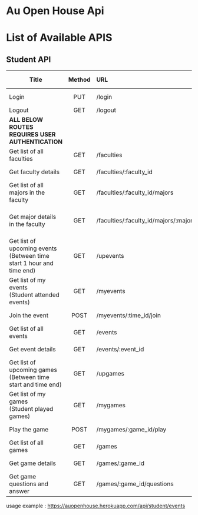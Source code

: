 # Au Open House Api


# List of Available APIS

## Student API

| Title | Method | URL | URL Params | Data Params |
|-------|:------:|:----|:----------:|:-----------:|
| Login | PUT | /login | - | idToken=[string] |
| Logout | GET | /logout | - | - |
| **ALL BELOW ROUTES REQUIRES USER AUTHENTICATION** |
| Get list of all faculties | GET | /faculties | - | - |
| Get faculty details | GET | /faculties/:faculty_id | faculty_id=[int] | - |
| Get list of all majors in the faculty | GET | /faculties/:faculty_id/majors | faculty_id=[int] | - |
| Get major details in the faculty | GET | /faculties/:faculty_id/majors/:major_id | faculty_id=[int]<br>major_id=[int] | - |
| Get list of upcoming events<br>(Between time start 1 hour and time end) | GET | /upevents | - | - |
| Get list of my events<br>(Student attended events) | GET | /myevents | - | - |
| Join the event | POST | /myevents/:time_id/join | time_id=[int] | - |
| Get list of all events | GET | /events | - | - |
| Get event details | GET | /events/:event_id | event_id=[int] | - |
| Get list of upcoming games<br>(Between time start and time end) | GET | /upgames | - | - |
| Get list of my games<br>(Student played games) | GET | /mygames | - | - |
| Play the game | POST | /mygames/:game_id/play | game_id=[int] | points=[int] |
| Get list of all games | GET | /games | - | - |
| Get game details | GET | /games/:game_id | game_id=[int] | - |
| Get game questions and answer | GET | /games/:game_id/questions | game_id=[int] | - |

usage example : https://auopenhouse.herokuapp.com/api/student/events


